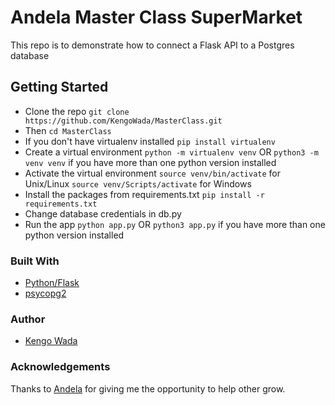 # Andela Master Class SuperMarket
This repo is to demonstrate how to connect a Flask API to a Postgres database

## Getting Started
* Clone the repo
	`git clone https://github.com/KengoWada/MasterClass.git`
* Then
	`cd MasterClass`
* If you don't have virtualenv installed
	`pip install virtualenv`
* Create a virtual environment
	`python -m virtualenv venv` 
	OR
	`python3 -m venv venv` if you have more than one python version installed
* Activate the virtual environment
	`source venv/bin/activate` for Unix/Linux
	`source venv/Scripts/activate` for Windows
* Install the packages from requirements.txt
	`pip install -r requirements.txt`
* Change database credentials in db.py
* Run the app
	`python app.py` OR
	`python3 app.py` if you have more than one python version installed

### Built With
* [Python/Flask](http://flask.pocoo.org/)
* [psycopg2](http://initd.org/psycopg/docs/)

### Author
* [Kengo Wada](https://github.com/KengoWada)

### Acknowledgements
Thanks to [Andela](https://uganda.andela.com) for giving me the opportunity to help other grow.
